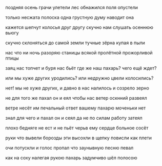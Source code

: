поздняя осень грачи улетели
лес обнажился поля опустели

только несжата полоска одна
грустную думу наводит она 

кажется шепчут колосья друг другу
скучно нам слушать осеннюю вьюгу

скучно склоняться до самой земли
тучные зёрна купая в пыли 

нас что ни ночь разоряю станицы
всякой пролётной прожорливой птицы 

заяц нас топчет и буря нас бьёт
где же наш пахарь? чего ещё ждет? 

или мы хуже других уродились? 
или недружно цвели колосились? 

нет! мы не хуже других, и давно
в нас налилось и созрело зерно 

не для того же пахал он и еял
чтобы нас ветер оскнний развеял

ветре несёт им печальный ответ
вашему пахарю моченьки нет 

знал для чего и пахал он и сеял
да не по силам работу затеял

плохо бедняге не ест и не пьёт
черьв ему сердце больное сосёт 

руки что вывели борозды эти
высохли в щепку повисли как плети 

очи потускли и голос пропал
что заунывную песню певал 

как на соху налегая рукою 
пахарь задумчиво шёл полосою 